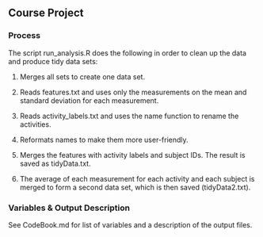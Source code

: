 ## Course Project

### Process

The script run_analysis.R does the following in order to clean up the data and produce tidy data sets:

1. Merges all sets to create one data set.

2. Reads features.txt and uses only the measurements on the mean and standard
   deviation for each measurement. 

3. Reads activity_labels.txt and uses the name function to rename the activities.

4. Reformats names to make them more user-friendly.

5. Merges the features with activity labels and subject IDs. The result is
   saved as tidyData.txt.

6. The average of each measurement for each activity and each subject is merged
   to form a second data set, which is then saved (tidyData2.txt).


### Variables & Output Description

See CodeBook.md for list of variables and a description of the output files.
